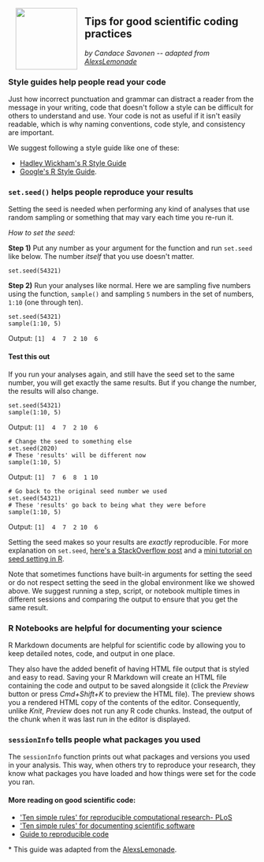 <p><img style = "padding: 0 15px; float: left;" src = "screenshots/jhudsl.png" width = "125"></p>
<p style="margin-top: 20px;"> </p>

## Tips for good scientific coding practices

_by Candace Savonen -- adapted from [AlexsLemonade](https://github.com/AlexsLemonade/training-modules/blob/master/intro-to-R-tidyverse/00c-good_scientific_coding_practices.Rmd)_

### Style guides help people read your code

Just how incorrect punctuation and grammar can distract a reader from the message in your writing, code that doesn't follow a style can be difficult for others to understand and use. Your code is not as useful if it isn't easily readable, which is why naming conventions, code style, and consistency are important.

We suggest following a style guide like one of these:  
- [Hadley Wickham's R Style Guide](http://adv-r.had.co.nz/Style.html)  
- [Google's R Style Guide](https://google.github.io/styleguide/Rguide.xml).   

### `set.seed()` helps people reproduce your results

Setting the seed is needed when performing any kind of analyses that use random sampling or something that may vary each time you re-run it.

*How to set the seed:*

**Step 1)** Put any number as your argument for the function and run `set.seed` like below.
The number *itself* that you use doesn't matter.

```
set.seed(54321)
```

**Step 2)** Run your analyses like normal.
Here we are sampling five numbers using the function, `sample()` and sampling `5` numbers in the set of numbers, `1:10` (one through ten).

```
set.seed(54321)
sample(1:10, 5)
```
Output: `[1]  4  7  2 10  6`

#### Test this out

If you run your analyses again, and still have the seed set to the same number, you will get exactly the same results. But if you change the number, the results will also change.

```
set.seed(54321)
sample(1:10, 5)
```
Output: `[1]  4  7  2 10  6`

```
# Change the seed to something else
set.seed(2020)
# These 'results' will be different now
sample(1:10, 5)
```
Output: `[1]  7  6  8  1 10`

```
# Go back to the original seed number we used
set.seed(54321)
# These 'results' go back to being what they were before
sample(1:10, 5)
```
Output: `[1]  4  7  2 10  6`

Setting the seed makes so your results are *exactly* reproducible.
For more explanation on `set.seed`, [here's a StackOverflow post](https://stackoverflow.com/questions/13605271/reasons-for-using-the-set-seed-function) and a [mini tutorial on seed setting in R](https://rpubs.com/Mentors_Ubiqum/Set_Seed).

Note that sometimes functions have built-in arguments for setting the seed or do not respect setting the seed in the global environment like we showed above.
We suggest running a step, script, or notebook multiple times in different sessions and comparing the output to ensure that you get the same result.

### R Notebooks are helpful for documenting your science

R Markdown documents are helpful for scientific code by allowing you to keep detailed notes, code, and output in one place.

They also have the added benefit of having HTML file output that is styled and easy to read. Saving your R Markdown will create an HTML file containing the code and output to be saved alongside it (click the *Preview* button or press *Cmd+Shift+K* to preview the HTML file). The preview shows you a rendered HTML copy of the contents of the editor. Consequently, unlike *Knit*, *Preview* does not run any R code chunks. Instead, the output of the chunk when it was last run in the editor is displayed.

### `sessionInfo` tells people what packages you used

The `sessionInfo` function prints out what packages and versions you used in your analysis.
This way, when others try to reproduce your research, they know what packages you have loaded and how things were set for the code you ran.

#### More reading on good scientific code:

- ['Ten simple rules' for reproducible computational research- PLoS](https://journals.plos.org/ploscompbiol/article?id=10.1371/journal.pcbi.1003285)
- ['Ten simple rules' for documenting scientific software](https://journals.plos.org/ploscompbiol/article?id=10.1371/journal.pcbi.1006561)
- [Guide to reproducible code](https://github.com/crazyhottommy/getting-started-with-genomics-tools-and-resources/blob/master/guide-to-reproducible-code.pdf)

\* This guide was adapted from the [AlexsLemonade](https://github.com/AlexsLemonade/training-modules/).
